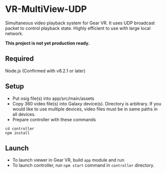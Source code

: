 # VR-MultiView-UDP

Simultaneous video playback system for Gear VR. It uses UDP broadcast packet to control playback state. Highly efficient to use with large local network.

**This project is not yet production ready.**

## Required

Node.js (Confirmed with v8.2.1 or later)


## Setup

* Put osig file(s) into app/src/main/assets
* Copy 360 video file(s) into Galaxy device(s). Directory is arbitrary. If you would like to use multiple devices, video files must be in same paths in all devices.
* Prepare controller with these commands

```
cd controller
npm install
```

## Launch

* To launch viewer in Gear VR, build `app` module and run
* To launch controller, run `npm start` command in `controller` directory.
